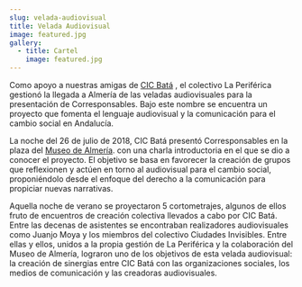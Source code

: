 ```yaml
---
slug: velada-audiovisual
title: Velada Audiovisual
image: featured.jpg
gallery:
  - title: Cartel
    image: featured.jpg
---
```


Como apoyo a nuestras amigas de [CIC Batá](http://www.cicbata.org/) , el
colectivo La Periférica gestionó la llegada a Almería de las veladas
audiovisuales para la presentación de Corresponsables. Bajo este nombre se
encuentra un proyecto que fomenta el lenguaje audiovisual y la comunicación para
el cambio social en Andalucía.

La noche del 26 de julio de 2018, CIC Batá presentó Corresponsables en la plaza
del [Museo de Almería](http://www.museosdeandalucia.es/web/museodealmeria). con
una charla introductoria en el que se dio a conocer el proyecto. El objetivo se
basa en favorecer la creación de grupos que reflexionen y actúen en torno al
audiovisual para el cambio social, proponiéndolo desde el enfoque del derecho a
la comunicación para propiciar nuevas narrativas.

Aquella noche de verano se proyectaron 5 cortometrajes, algunos de ellos fruto
de encuentros de creación colectiva llevados a cabo por CIC Batá. Entre las
decenas de asistentes se encontraban realizadores audiovisuales como Juanjo Moya
y los miembros del colectivo Ciudades Invisibles. Entre ellas y ellos, unidos a
la propia gestión de La Periférica y la colaboración del Museo de Almería,
lograron uno de los objetivos de esta velada audiovisual: la creación de
sinergias entre CIC Batá con las organizaciones sociales, los medios de
comunicación y las creadoras audiovisuales.

